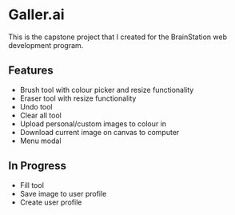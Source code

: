 # Galler.ai

This is the capstone project that I created for the BrainStation web development program.

 ## Features
 - Brush tool with colour picker and resize functionality
 - Eraser tool with resize functionality
 - Undo tool 
 - Clear all tool
 - Upload personal/custom images to colour in
 - Download current image on canvas to computer
 - Menu modal

 ## In Progress
 - Fill tool
 - Save image to user profile
 - Create user profile